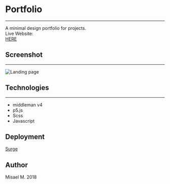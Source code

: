 # Portfolio
--------------
A minimal design portfolio for projects.<br/>
Live Website: <br/>
[HERE](http://actually-receipt.surge.sh/)


## Screenshot
-------

![Landing page](https://res.cloudinary.com/dvveletez/image/upload/v1536302320/portfolio2.png)



## Technologies
------------------

* middleman v4
* p5.js
* Scss
* Javascript

## Deployment

[Surge](https://surge.sh/)

## Author
Misael M. 2018
